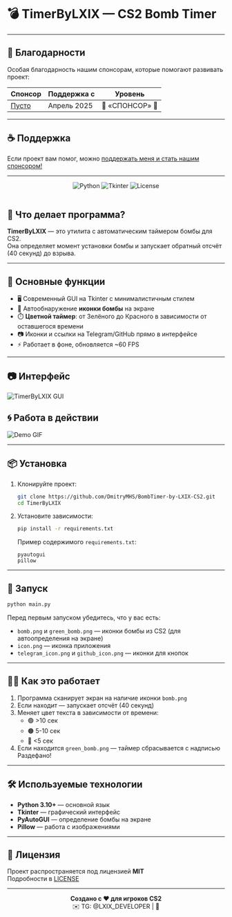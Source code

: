 
# 💣 TimerByLXIX — CS2 Bomb Timer

---

## 💖 Благодарности

Особая благодарность нашим спонсорам, которые помогают развивать проект:

| Спонсор          | Поддержка с       | Уровень       |
|------------------|-------------------|---------------|
| [Пусто](https://github.com/DmitryMHS) | Апрель 2025       | 💎 «СПОНСОР» 💎       |

---

## ☕ Поддержка
Если проект вам помог, можно [поддержать меня и стать нашим спонсором!](https://boosty.to/dmitrymhs/donate)

---

<div align="center">
  <img src="https://img.shields.io/badge/Python-3.10%2B-blue?logo=python" alt="Python">
  <img src="https://img.shields.io/badge/GUI-Tkinter-green?logo=python" alt="Tkinter">
  <img src="https://img.shields.io/badge/License-MIT-purple" alt="License">
</div>

<br>

## 🎯 Что делает программа?

**TimerByLXIX** — это утилита с автоматическим таймером бомбы для CS2.  
Она определяет момент установки бомбы и запускает обратный отсчёт (40 секунд) до взрыва.

---

## 🧠 Основные функции

- 🖥️ Современный GUI на Tkinter с минималистичным стилем
- 🧠 Автообнаружение **иконки бомбы** на экране
- ⏱️ **Цветной таймер**: от Зелёного до Красного в зависимости от оставшегося времени
- 📷 Иконки и ссылки на Telegram/GitHub прямо в интерфейсе
- ⚡ Работает в фоне, обновляется ~60 FPS

---

## 📷 Интерфейс

![TimerByLXIX GUI](https://sun9-32.userapi.com/impg/HEHDXRwbiw-8Y22pWp7PFZ6aoiyRcjYPrP2k4Q/QVJc1eYNByg.jpg?size=401x381&quality=95&sign=b740849ebd013fb4e370fdce381556a2&type=album)

## 🌀 Работа в действии

![Demo GIF](https://github.com/DmitryMHS/BombTimer-by-LXIX-CS2/raw/main/DEMO.gif)

---


## 📦 Установка

1. Клонируйте проект:
   ```bash
   git clone https://github.com/DmitryMHS/BombTimer-by-LXIX-CS2.git
   cd TimerByLXIX
   ```

2. Установите зависимости:
   ```bash
   pip install -r requirements.txt
   ```
   Пример содержимого `requirements.txt`:
   ```
   pyautogui
   pillow
   ```

---

## 🚀 Запуск

```bash
python main.py
```

Перед первым запуском убедитесь, что у вас есть:
- `bomb.png` и `green_bomb.png` — иконки бомбы из CS2 (для автоопределения на экране)
- `icon.png` — иконка приложения
- `telegram_icon.png` и `github_icon.png` — иконки для кнопок

---

## 👨‍🏫 Как это работает

1. Программа сканирует экран на наличие иконки `bomb.png`
2. Если находит — запускает отсчёт (40 секунд)
3. Меняет цвет текста в зависимости от времени:
   - 🟢 >10 сек
   - 🟠 5-10 сек
   - 🔴 <5 сек
4. Если находится `green_bomb.png` — таймер сбрасывается с надписью Раздефано!

---

## 🛠 Используемые технологии

- **Python 3.10+** — основной язык
- **Tkinter** — графический интерфейс
- **PyAutoGUI** — определение бомбы на экране
- **Pillow** — работа с изображениями

---

## 📜 Лицензия

Проект распространяется под лицензией **MIT**  
Подробности в [LICENSE](LICENSE)

---

<div align="center">
  <strong>Создано с ❤️ для игроков CS2</strong><br>
  ✉️ TG: @LXIX_DEVELOPER | 💼
</div>
